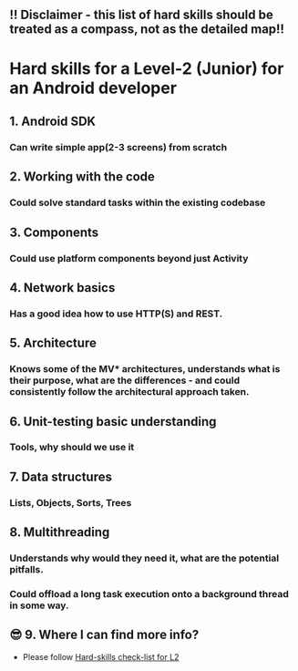 ## ‼️ Disclaimer - this list of hard skills should be treated as a compass, not as the detailed map‼️

# Hard skills for a Level-2 (Junior) for an Android developer

## 1. Android SDK
### Can write simple app(2-3 screens) from scratch

## 2. Working with the code
### Could solve standard tasks within the existing codebase

## 3. Components
### Could use platform components beyond just Activity

## 4. Network basics
### Has a good idea how to use HTTP(S) and REST.

## 5. Architecture
### Knows some of the MV* architectures, understands what is their purpose, what are the differences - and could consistently follow the architectural approach taken.

## 6. Unit-testing basic understanding
### Tools, why should we use it

## 7. Data structures
### Lists, Objects, Sorts, Trees

## 8. Multithreading 
### Understands why would they need it, what are the potential pitfalls.
### Could offload a long task execution onto a background thread in some way.

## 😎 9. Where I can find more info?
- Please follow [Hard-skills check-list for L2](https://docs.google.com/spreadsheets/d/1PKy3hWqiKJ66MxrWhCk9xprJgO_-g2xnjnB0SvUuosY/edit#gid=1207816477)
